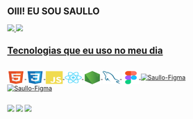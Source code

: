   ## OIII! EU SOU SAULLO

<div>
  <a href="https://beacons.ai/Saullo-Programador">
  <img height="150em" src="https://github-readme-stats.vercel.app/api?username=Saullo-Programador&show_icons=true&theme=neon"/>
  <img height="150em" src="https://github-readme-stats.vercel.app/api/top-langs/?username=Saullo-Programador&hide_progress=true&theme=neon"/>
</div>

## Tecnologias que eu uso no meu dia 

<div style="display: inline_block"><br>
  <img align="center" alt="Saullo-HTML" height="30" width="40" src="https://raw.githubusercontent.com/devicons/devicon/master/icons/html5/html5-original.svg">
  <img align="center" alt="Saullo-CSS" height="30" width="40" src="https://raw.githubusercontent.com/devicons/devicon/master/icons/css3/css3-original.svg">
  <img align="center" alt="Saullo-Js" height="30" width="40" src="https://raw.githubusercontent.com/devicons/devicon/master/icons/javascript/javascript-plain.svg">
  <img align="center" alt="Saullo-React" height="30" width="40" src="https://raw.githubusercontent.com/devicons/devicon/master/icons/react/react-original.svg">
  <img align="center" alt="Saullo-Node" height="30" width="40" src="https://raw.githubusercontent.com/devicons/devicon/master/icons/nodejs/nodejs-original.svg">
  <img align="center" alt="Saullo-Python" height="30" width="40" src="https://raw.githubusercontent.com/devicons/devicon/master/icons/mysql/mysql-original.svg">
  <img align="center" alt="Saullo-Figma" height="30" width="40" src="https://raw.githubusercontent.com/devicons/devicon/master/icons/figma/figma-original.svg">
  
  <img align="center" alt="Saullo-Figma" height="30" width="40" src="https://cdn.jsdelivr.net/gh/devicons/devicon/icons/typescript/typescript-original.svg" />
   <img align="center" alt="Saullo-Figma" height="30" width="40" src="https://cdn.jsdelivr.net/gh/devicons/devicon/icons/kotlin/kotlin-original.svg" />
</div>

##

<div> 
  <a href="https://instagram.com/saullo_p1" target="_blank"><img src="https://img.shields.io/badge/-Instagram-%23E4405F?style=for-the-badge&logo=instagram&logoColor=white" target="_blank"></a>
  <a href = "mailto:saullopaulodantasfelipe8@gmail.com"><img src="https://img.shields.io/badge/-Gmail-ffffff?style=for-the-badge&logo=gmail&logoColor=rad" target="_blank"></a>
  <a href="https://www.linkedin.com/in/rafaella-ballerini-45875016a" target="_blank"><img src="https://img.shields.io/badge/-LinkedIn-%230077B5?style=for-the-badge&logo=linkedin&logoColor=white" target="_blank"></a> 
  
</div>
